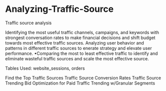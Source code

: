 # Analyzing-Traffic-Source

 Traffic source analysis

Identifying the most useful traffic channels, campaigns, and keywords with strongest conversation rates to make financial decisions and shift budget towards most effective traffic sources.
Analyzing user behavior and patterns in different traffic sources to enerate strategy and elevate user performance. •Comparing the most to least effective traffic to identify and eliminate wasteful traffic sources and scale the most effective source.

Tables Used: website_sessions, orders

Find the Top Traffic Sources 
Traffic Source Conversion Rates
Traffic Source Trending
Bid Optimization for Paid Traffic
Trending w/Granular Segments
